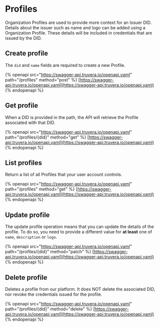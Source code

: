 # Profiles

Organization Profiles are used to provide more context for an Issuer DID. Details about the issuer such as name and logo can be added using a Organization Profile. These details will be included in credentials that are issued by the DID.

## Create profile

The `did` and `name` fields are required to create a new Profile.

{% openapi src="https://swagger-api.truvera.io/openapi.yaml" path="/profiles" method="post" %}
[https://swagger-api.truvera.io/openapi.yaml](https://swagger-api.truvera.io/openapi.yaml)
{% endopenapi %}

## Get profile

When a DID is provided in the path, the API will retrieve the Profile associated with that DID.

{% openapi src="https://swagger-api.truvera.io/openapi.yaml" path="/profiles/{did}" method="get" %}
[https://swagger-api.truvera.io/openapi.yaml](https://swagger-api.truvera.io/openapi.yaml)
{% endopenapi %}



## List profiles

Return a list of all Profiles that your user account controls.

{% openapi src="https://swagger-api.truvera.io/openapi.yaml" path="/profiles" method="get" %}
[https://swagger-api.truvera.io/openapi.yaml](https://swagger-api.truvera.io/openapi.yaml)
{% endopenapi %}



## Update profile

The update profile operation means that you can update the details of the profile. To do so, you need to provide a different value for **at least** one of `name`, `description` or `logo`.

{% openapi src="https://swagger-api.truvera.io/openapi.yaml" path="/profiles/{did}" method="patch" %}
[https://swagger-api.truvera.io/openapi.yaml](https://swagger-api.truvera.io/openapi.yaml)
{% endopenapi %}

## Delete profile

Deletes a profile from our platform. It does NOT delete the associated DID, nor revoke the credentials issued for the profile.

{% openapi src="https://swagger-api.truvera.io/openapi.yaml" path="/profiles/{did}" method="delete" %}
[https://swagger-api.truvera.io/openapi.yaml](https://swagger-api.truvera.io/openapi.yaml)
{% endopenapi %}

